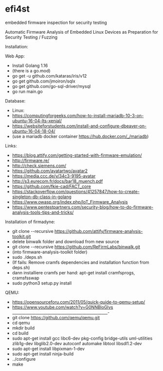  
# efi4st
embedded firmware inspection for security testing

Automatic Firmware Analysis of Embedded Linux Devices as Preparation for Security Testing / Fuzzing


Installation:

Web App:
- Install Golang 1.16
- (there is a go.mod)
- go get -u github.com/kataras/iris/v12
- go get github.com/jmoiron/sqlx
- go get github.com/go-sql-driver/mysql
- go run main.go

Database:
- Linux:
- https://computingforgeeks.com/how-to-install-mariadb-10-3-on-ubuntu-16-04-lts-xenial/
- https://websiteforstudents.com/install-and-configure-dbeaver-on-ubuntu-16-04-18-04/ 
- (use a mariadb docker container https://hub.docker.com/_/mariadb)

Links:
- https://blog.attify.com/getting-started-with-firmware-emulation/
- http://firmware.re/
- http://check.siemens.com/
- https://github.com/avatartwo/avatar2
- https://media.ccc.de/v/34c3-9195-avatar
- http://s3.eurecom.fr/docs/bar18_muench.pdf
- https://github.com/fkie-cad/FACT_core
- https://stackoverflow.com/questions/41257847/how-to-create-singleton-db-class-in-golang
- https://www.owasp.org/index.php/IoT_Firmware_Analysis
- https://www.pentestpartners.com/security-blog/how-to-do-firmware-analysis-tools-tips-and-tricks/

Installation of firmadyne:
- git clone --recursive https://github.com/attify/firmware-analysis-toolkit.git
- delete binwalk folder and download from new source
- git clone --recursive https://github.com/ReFirmLabs/binwalk.git
- (into firmware-analysis-toolkit folder)
- sudo ./deps.sh
- (If fails: Remove cramfs dependencies and installation function from deps.sh)
- dann installiere cramfs per hand: apt-get install cramfsprogs, cramsfsswap
- sudo python3 setup.py install

QEMU:
- https://opensourceforu.com/2011/05/quick-quide-to-qemu-setup/
- https://www.youtube.com/watch?v=G0NNBloGIvs
_________________________________________________-
- git clone https://github.com/qemu/qemu.git
- cd qemu
- mkdir build
- cd build
- sudo apt-get install gcc libc6-dev pkg-config bridge-utils uml-utilities zlib1g-dev libglib2.0-dev autoconf automake libtool libsdl1.2-dev
- sudo apt-get install libpixman-1-dev
- sudo apt-get install ninja-build
- ../configure
- make
